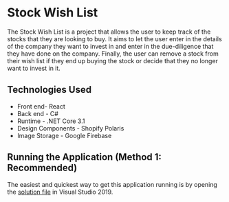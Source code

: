 # Stock Wish List
The Stock Wish List is a project that allows the user to keep track of the stocks that they are looking to buy. It aims to let the user enter in the details of the company they want to invest in and enter in the due-diligence that they have done on the company. Finally, the user can remove a stock from their wish list if they end up buying the stock or decide that they no longer want to invest in it. 

## Technologies Used 
* Front end- React
* Back end - C#
* Runtime - .NET Core 3.1
* Design Components - Shopify Polaris
* Image Storage - Google Firebase

## Running the Application (Method 1: Recommended)
The easiest and quickest way to get this application running is by opening the [solution file](StockWishlist.sln) in Visual Studio 2019. 
